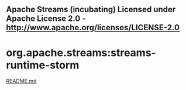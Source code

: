 Apache Streams (incubating)
Licensed under Apache License 2.0 - http://www.apache.org/licenses/LICENSE-2.0
--------------------------------------------------------------------------------

org.apache.streams:streams-runtime-storm
========================================

[README.md](src/site/markdown/index.md "README")
